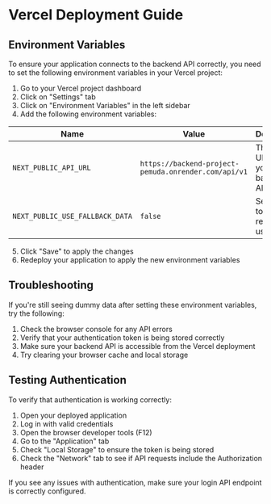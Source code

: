 # Vercel Deployment Guide

## Environment Variables

To ensure your application connects to the backend API correctly, you need to set the following environment variables in your Vercel project:

1. Go to your Vercel project dashboard
2. Click on "Settings" tab
3. Click on "Environment Variables" in the left sidebar
4. Add the following environment variables:

| Name | Value | Description |
|------|-------|-------------|
| `NEXT_PUBLIC_API_URL` | `https://backend-project-pemuda.onrender.com/api/v1` | The base URL for your backend API |
| `NEXT_PUBLIC_USE_FALLBACK_DATA` | `false` | Set to `false` to ensure real data is used |

5. Click "Save" to apply the changes
6. Redeploy your application to apply the new environment variables

## Troubleshooting

If you're still seeing dummy data after setting these environment variables, try the following:

1. Check the browser console for any API errors
2. Verify that your authentication token is being stored correctly
3. Make sure your backend API is accessible from the Vercel deployment
4. Try clearing your browser cache and local storage

## Testing Authentication

To verify that authentication is working correctly:

1. Open your deployed application
2. Log in with valid credentials
3. Open the browser developer tools (F12)
4. Go to the "Application" tab
5. Check "Local Storage" to ensure the token is being stored
6. Check the "Network" tab to see if API requests include the Authorization header

If you see any issues with authentication, make sure your login API endpoint is correctly configured.
